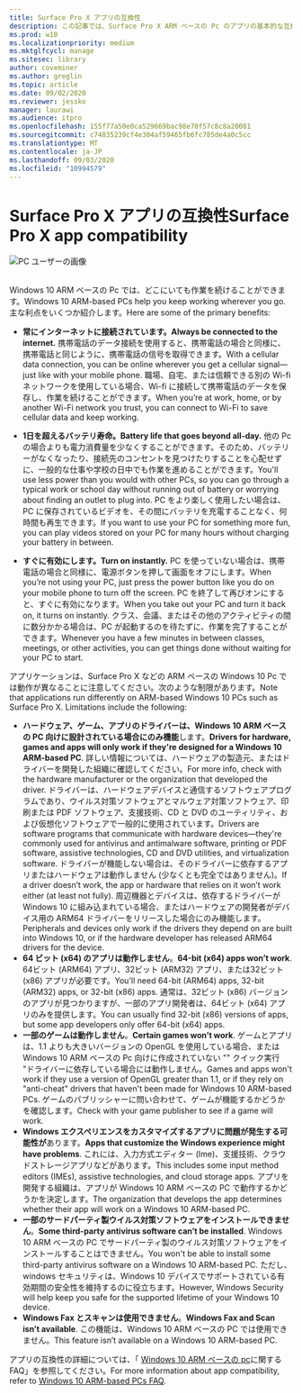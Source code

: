 ```yaml
---
title: Surface Pro X アプリの互換性
description: この記事では、Surface Pro X ARM ベースの Pc のアプリの基本的な互換性情報について説明します。
ms.prod: w10
ms.localizationpriority: medium
ms.mktglfcycl: manage
ms.sitesec: library
author: coveminer
ms.author: greglin
ms.topic: article
ms.date: 09/02/2020
ms.reviewer: jessko
manager: laurawi
ms.audience: itpro
ms.openlocfilehash: 155f77a50e0ca529669bac98e70f57c8c8a20081
ms.sourcegitcommit: c74835239cf4e304af59465fb6fc785de4a0c5cc
ms.translationtype: MT
ms.contentlocale: ja-JP
ms.lasthandoff: 09/03/2020
ms.locfileid: "10994579"
---
```

# <span data-ttu-id="75ca0-103">Surface Pro X アプリの互換性</span><span class="sxs-lookup"><span data-stu-id="75ca0-103">Surface Pro X app compatibility</span></span>



 ![PC ユーザーの画像](images/4527790_en_4.png)<br><br>



<span data-ttu-id="75ca0-105">Windows 10 ARM ベースの Pc では、どこにいても作業を続けることができます。</span><span class="sxs-lookup"><span data-stu-id="75ca0-105">Windows 10 ARM-based PCs help you keep working wherever you go.</span></span> <span data-ttu-id="75ca0-106">主な利点をいくつか紹介します。</span><span class="sxs-lookup"><span data-stu-id="75ca0-106">Here are some of the primary benefits:</span></span>

- **<span data-ttu-id="75ca0-107">常にインターネットに接続されています。</span><span class="sxs-lookup"><span data-stu-id="75ca0-107">Always be connected to the internet.</span></span>** <span data-ttu-id="75ca0-108">携帯電話のデータ接続を使用すると、携帯電話の場合と同様に、携帯電話と同じように、携帯電話の信号を取得できます。</span><span class="sxs-lookup"><span data-stu-id="75ca0-108">With a cellular data connection, you can be online wherever you get a cellular signal—just like with your mobile phone.</span></span> <span data-ttu-id="75ca0-109">職場、自宅、または信頼できる別の Wi-fi ネットワークを使用している場合、Wi-fi に接続して携帯電話のデータを保存し、作業を続けることができます。</span><span class="sxs-lookup"><span data-stu-id="75ca0-109">When you’re at work, home, or by another Wi-Fi network you trust, you can connect to Wi-Fi to save cellular data and keep working.</span></span>

- **<span data-ttu-id="75ca0-110">1日を超えるバッテリ寿命。</span><span class="sxs-lookup"><span data-stu-id="75ca0-110">Battery life that goes beyond all-day.</span></span>**  <span data-ttu-id="75ca0-111">他の Pc の場合よりも電力消費量を少なくすることができます。そのため、バッテリーがなくなったり、接続先のコンセントを見つけたりすることを心配せずに、一般的な仕事や学校の日中でも作業を進めることができます。</span><span class="sxs-lookup"><span data-stu-id="75ca0-111">You'll use less power than you would with other PCs, so you can go through a typical work or school day without running out of battery or worrying about finding an outlet to plug into.</span></span> <span data-ttu-id="75ca0-112">PC をより楽しく使用したい場合は、PC に保存されているビデオを、その間にバッテリを充電することなく、何時間も再生できます。</span><span class="sxs-lookup"><span data-stu-id="75ca0-112">If you want to use your PC for something more fun, you can play videos stored on your PC for many hours without charging your battery in between.</span></span>

- **<span data-ttu-id="75ca0-113">すぐに有効にします。</span><span class="sxs-lookup"><span data-stu-id="75ca0-113">Turn on instantly.</span></span>** <span data-ttu-id="75ca0-114">PC を使っていない場合は、携帯電話の場合と同様に、電源ボタンを押して画面をオフにします。</span><span class="sxs-lookup"><span data-stu-id="75ca0-114">When you’re not using your PC, just press the power button like you do on your mobile phone to turn off the screen.</span></span> <span data-ttu-id="75ca0-115">PC を終了して再びオンにすると、すぐに有効になります。</span><span class="sxs-lookup"><span data-stu-id="75ca0-115">When you take out your PC and turn it back on, it turns on instantly.</span></span> <span data-ttu-id="75ca0-116">クラス、会議、またはその他のアクティビティの間に数分かかる場合は、PC が起動するのを待たずに、作業を完了することができます。</span><span class="sxs-lookup"><span data-stu-id="75ca0-116">Whenever you have a few minutes in between classes, meetings, or other activities, you can get things done without waiting for your PC to start.</span></span>

<span data-ttu-id="75ca0-117">アプリケーションは、Surface Pro X などの ARM ベースの Windows 10 Pc では動作が異なることに注意してください。次のような制限があります。</span><span class="sxs-lookup"><span data-stu-id="75ca0-117">Note that applications run differently on ARM-based Windows 10 PCs such as Surface Pro X. Limitations include the following:</span></span>

- <span data-ttu-id="75ca0-118">**ハードウェア、ゲーム、アプリのドライバーは、Windows 10 ARM ベースの PC 向けに設計されている場合にのみ機能**します。</span><span class="sxs-lookup"><span data-stu-id="75ca0-118">**Drivers for hardware, games and apps will only work if they're designed for a Windows 10 ARM-based PC**.</span></span> <span data-ttu-id="75ca0-119">詳しい情報については、ハードウェアの製造元、またはドライバーを開発した組織に確認してください。</span><span class="sxs-lookup"><span data-stu-id="75ca0-119">For more info, check with the hardware manufacturer or the organization that developed the driver.</span></span> <span data-ttu-id="75ca0-120">ドライバーは、ハードウェアデバイスと通信するソフトウェアプログラムであり、ウイルス対策ソフトウェアとマルウェア対策ソフトウェア、印刷または PDF ソフトウェア、支援技術、CD と DVD のユーティリティ、および仮想化ソフトウェアで一般的に使用されています。</span><span class="sxs-lookup"><span data-stu-id="75ca0-120">Drivers are software programs that communicate with hardware devices—they're commonly used for antivirus and antimalware software, printing or PDF software, assistive technologies, CD and DVD utilities, and virtualization software.</span></span> <span data-ttu-id="75ca0-121">ドライバーが機能しない場合は、そのドライバーに依存するアプリまたはハードウェアは動作しません (少なくとも完全ではありません)。</span><span class="sxs-lookup"><span data-stu-id="75ca0-121">If a driver doesn’t work, the app or hardware that relies on it won’t work either (at least not fully).</span></span> <span data-ttu-id="75ca0-122">周辺機器とデバイスは、依存するドライバーが Windows 10 に組み込まれている場合、またはハードウェアの開発者がデバイス用の ARM64 ドライバーをリリースした場合にのみ機能します。</span><span class="sxs-lookup"><span data-stu-id="75ca0-122">Peripherals and devices only work if the drivers they depend on are built into Windows 10, or if the hardware developer has released ARM64 drivers for the device.</span></span>
- <span data-ttu-id="75ca0-123">**64 ビット (x64) のアプリは動作しません**。</span><span class="sxs-lookup"><span data-stu-id="75ca0-123">**64-bit (x64) apps won’t work**.</span></span> <span data-ttu-id="75ca0-124">64ビット (ARM64) アプリ、32ビット (ARM32) アプリ、または32ビット (x86) アプリが必要です。</span><span class="sxs-lookup"><span data-stu-id="75ca0-124">You'll need 64-bit (ARM64) apps, 32-bit (ARM32) apps, or 32-bit (x86) apps.</span></span> <span data-ttu-id="75ca0-125">通常は、32ビット (x86) バージョンのアプリが見つかりますが、一部のアプリ開発者は、64ビット (x64) アプリのみを提供します。</span><span class="sxs-lookup"><span data-stu-id="75ca0-125">You can usually find 32-bit (x86) versions of apps, but some app developers only offer 64-bit (x64) apps.</span></span>
- <span data-ttu-id="75ca0-126">**一部のゲームは動作しません**。</span><span class="sxs-lookup"><span data-stu-id="75ca0-126">**Certain games won’t work**.</span></span> <span data-ttu-id="75ca0-127">ゲームとアプリは、1.1 よりも大きいバージョンの OpenGL を使用している場合、または Windows 10 ARM ベースの Pc 向けに作成されていない "" クイック実行 "ドライバーに依存している場合には動作しません。</span><span class="sxs-lookup"><span data-stu-id="75ca0-127">Games and apps won't work if they use a version of OpenGL greater than 1.1, or if they rely on "anti-cheat" drivers that haven't been made for Windows 10 ARM-based PCs.</span></span> <span data-ttu-id="75ca0-128">ゲームのパブリッシャーに問い合わせて、ゲームが機能するかどうかを確認します。</span><span class="sxs-lookup"><span data-stu-id="75ca0-128">Check with your game publisher to see if a game will work.</span></span>
- <span data-ttu-id="75ca0-129">**Windows エクスペリエンスをカスタマイズするアプリに問題が発生する可能性が**あります。</span><span class="sxs-lookup"><span data-stu-id="75ca0-129">**Apps that customize the Windows experience might have problems**.</span></span> <span data-ttu-id="75ca0-130">これには、入力方式エディター (Ime)、支援技術、クラウドストレージアプリなどがあります。</span><span class="sxs-lookup"><span data-stu-id="75ca0-130">This includes some input method editors (IMEs), assistive technologies, and cloud storage apps.</span></span> <span data-ttu-id="75ca0-131">アプリを開発する組織は、アプリが Windows 10 ARM ベースの PC で動作するかどうかを決定します。</span><span class="sxs-lookup"><span data-stu-id="75ca0-131">The organization that develops the app determines whether their app will work on a Windows 10 ARM-based PC.</span></span>
- <span data-ttu-id="75ca0-132">**一部のサードパーティ製ウイルス対策ソフトウェアをインストールできません**。</span><span class="sxs-lookup"><span data-stu-id="75ca0-132">**Some third-party antivirus software can’t be installed**.</span></span> <span data-ttu-id="75ca0-133">Windows 10 ARM ベースの PC でサードパーティ製のウイルス対策ソフトウェアをインストールすることはできません。</span><span class="sxs-lookup"><span data-stu-id="75ca0-133">You won't be able to install some third-party antivirus software on a Windows 10 ARM-based PC.</span></span> <span data-ttu-id="75ca0-134">ただし、windows セキュリティは、Windows 10 デバイスでサポートされている有効期間の安全性を維持するのに役立ちます。</span><span class="sxs-lookup"><span data-stu-id="75ca0-134">However, Windows Security will help keep you safe for the supported lifetime of your Windows 10 device.</span></span>
- <span data-ttu-id="75ca0-135">**Windows Fax とスキャンは使用できません**。</span><span class="sxs-lookup"><span data-stu-id="75ca0-135">**Windows Fax and Scan isn’t available**.</span></span> <span data-ttu-id="75ca0-136">この機能は、Windows 10 ARM ベースの PC では使用できません。</span><span class="sxs-lookup"><span data-stu-id="75ca0-136">This feature isn’t available on a Windows 10 ARM-based PC.</span></span>

<span data-ttu-id="75ca0-137">アプリの互換性の詳細については、「 [Windows 10 ARM ベースの pc](https://support.microsoft.com/en-us/help/4521606)に関する FAQ」を参照してください。</span><span class="sxs-lookup"><span data-stu-id="75ca0-137">For more information about app compatibility, refer to [Windows 10 ARM-based PCs FAQ](https://support.microsoft.com/en-us/help/4521606).</span></span>
